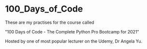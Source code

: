 # 100_Days_of_Code

These are my practises for the course called 

"100 Days of Code - The Complete Python Pro Bootcamp for 2021"

Hosted by one of most popular lecturer on the Udemy, Dr Angela Yu.
